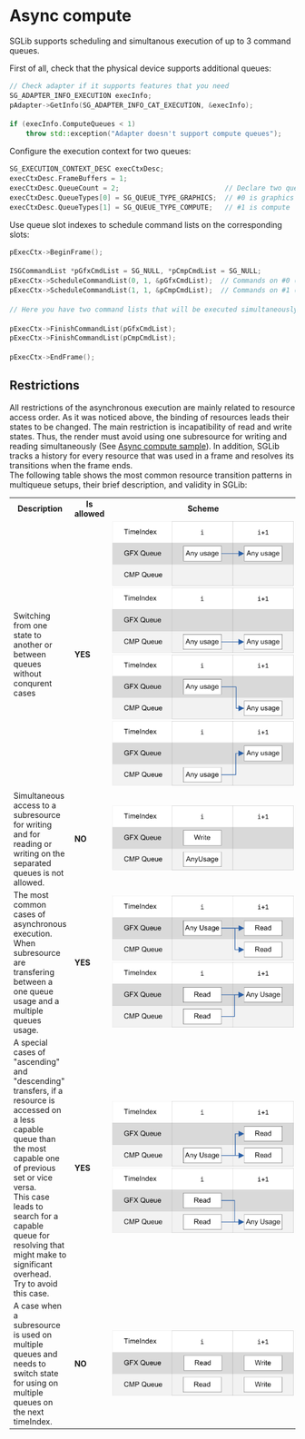 # Async compute

SGLib supports scheduling and simultanous execution of up to 3 command queues.

First of all, check that the physical device supports additional queues:

```cpp
// Check adapter if it supports features that you need
SG_ADAPTER_INFO_EXECUTION execInfo;
pAdapter->GetInfo(SG_ADAPTER_INFO_CAT_EXECUTION, &execInfo);

if (execInfo.ComputeQueues < 1)
	throw std::exception("Adapter doesn't support compute queues");
```

Configure the execution context for two queues:
```cpp
SG_EXECUTION_CONTEXT_DESC execCtxDesc;
execCtxDesc.FrameBuffers = 1; 
execCtxDesc.QueueCount = 2;                          // Declare two queues:
execCtxDesc.QueueTypes[0] = SG_QUEUE_TYPE_GRAPHICS;  // #0 is graphics (aka direct queue in D3D12)
execCtxDesc.QueueTypes[1] = SG_QUEUE_TYPE_COMPUTE;   // #1 is compute
```
Use queue slot indexes to schedule command lists on the corresponding slots:
```cpp
pExecCtx->BeginFrame();

ISGCommandList *pGfxCmdList = SG_NULL, *pCmpCmdList = SG_NULL;
pExecCtx->ScheduleCommandList(0, 1, &pGfxCmdList);  // Commands on #0 (graphics) queue at timeindex 1
pExecCtx->ScheduleCommandList(1, 1, &pCmpCmdList);  // Commands on #1 (compute) queue at timeindex 1

// Here you have two command lists that will be executed simultaneously on separate queues

pExecCtx->FinishCommandList(pGfxCmdList);
pExecCtx->FinishCommandList(pCmpCmdList);

pExecCtx->EndFrame();
```
## Restrictions
All restrictions of the asynchronous execution are mainly related to resource access order.
As it was noticed above, the binding of resources leads their states to be changed.
The main restriction is incapatibility of read and write states.
Thus, the render must avoid using one subresource for writing and reading simultaneously (See [Async compute sample](../Samples/AsyncCompute/Readme.md)).
In addition, SGLib tracks a history for every resource that was used in a frame and resolves its transitions when the frame ends.\
The following table shows the most common resource transition patterns in multiqueue setups, their brief description, and validity in SGLib:

<table>

<tr>
<td><center><b>Description</b></center></td>
<td><center><b>Is allowed</b></center></td>
<td><center><b>Scheme</b></center></td>
</tr>

<tr>

<td style="max-width: 320px">
Switching from one state to another or between queues without conqurent cases
</td>

<td style="max-width: 100px"><b>YES</b></td>

<td>
<img src="Images/mq_tr0.png" style="max-width: 320px"/><br>
<img src="Images/mq_tr1.png" style="max-width: 320px"/><br>
<img src="Images/mq_tr2.png" style="max-width: 320px"/><br>
<img src="Images/mq_tr3.png" style="max-width: 320px"/>
</td>

</tr>

<tr>

<td style="max-width: 320px">
Simultaneous access to a subresource for writing and for reading or writing on the separated queues is not allowed.
</td>

<td style="max-width: 100px"><b>NO</b></td>

<td>
<img src="Images/mq_tr4.png" style="max-width: 320px"/>
</td>

</tr>

<tr>

<td style="max-width: 320px">
The most common cases of asynchronous execution. When subresource are transfering between a one queue usage and a multiple queues usage.
</td>

<td style="max-width: 100px"><b>YES</b></td>

<td>
<img src="Images/mq_tr5.png" style="max-width: 320px"/><br>
<img src="Images/mq_tr7.png" style="max-width: 320px"/>
</td>

</tr>

<tr>

<td style="max-width: 320px">
A special cases of "ascending" and "descending" transfers, if a resource is accessed on a less capable queue than the most capable one of previous set or vice versa.<br>
This case leads to search for a capable queue for resolving that might make to significant overhead.<br>
Try to avoid this case.
</td>

<td style="max-width: 100px"><b>YES</b></td>

<td>
<img src="Images/mq_tr6.png" style="max-width: 320px"/><br>
<img src="Images/mq_tr8.png" style="max-width: 320px"/>
</td>

</tr>

<tr>

<td style="max-width: 320px">
A case when a subresource is used on multiple queues and needs to switch state for using on multiple queues on the next timeIndex.
</td>

<td style="max-width: 100px"><b>NO</b></td>

<td>
<img src="Images/mq_tr9.png" style="max-width: 320px"/>
</td>

</tr>


</table>
